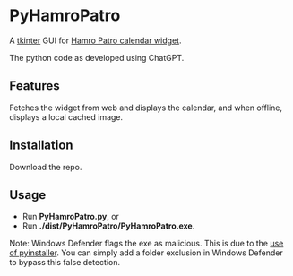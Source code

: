 # PyHamroPatro
A [tkinter](https://docs.python.org/3/library/tkinter.html) GUI for [Hamro Patro calendar widget](https://www.hamropatro.com/widgets).

The python code as developed using ChatGPT.

## Features
Fetches the widget from web and displays the calendar, and when offline, displays a local cached image.

## Installation
Download the repo.

## Usage
- Run **PyHamroPatro.py**, or
- Run **./dist/PyHamroPatro/PyHamroPatro.exe**.

Note: Windows Defender flags the exe as malicious. This is due to the [use of pyinstaller](https://www.reddit.com/r/learnpython/comments/e99bhe/why_does_pyinstaller_trigger_windows_defender/). You can simply add a folder exclusion in Windows Defender to bypass this false detection.
